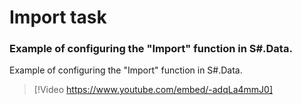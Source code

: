 # Import task

### Example of configuring the "Import" function in S\#.Data.

Example of configuring the "Import" function in S\#.Data.

> [!Video https://www.youtube.com/embed/-adqLa4mmJ0]
